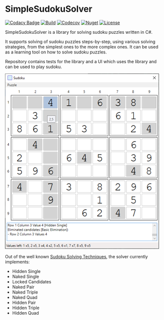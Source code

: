 # SimpleSudokuSolver

[![Codacy Badge](https://api.codacy.com/project/badge/Grade/607feb9c1fd2454997e89ba592c345c4)](https://app.codacy.com/app/kurtanr/SimpleSudokuSolver?utm_source=github.com&utm_medium=referral&utm_content=kurtanr/SimpleSudokuSolver&utm_campaign=Badge_Grade_Settings)
[![Build](https://img.shields.io/appveyor/ci/kurtanr/SimpleSudokuSolver.svg)](https://ci.appveyor.com/project/kurtanr/SimpleSudokuSolver)
[![Codecov](https://img.shields.io/codecov/c/gh/kurtanr/SimpleSudokuSolver)](https://codecov.io/gh/kurtanr/SimpleSudokuSolver)
[![Nuget](https://img.shields.io/nuget/v/SimpleSudokuSolver.svg?color=green)](https://www.nuget.org/packages/SimpleSudokuSolver/)
[![License](https://img.shields.io/github/license/kurtanr/SimpleSudokuSolver.svg)](https://github.com/kurtanr/SimpleSudokuSolver/blob/master/LICENSE)

SimpleSudokuSolver is a library for solving sudoku puzzles written in C#.

It supports solving of sudoku puzzles steps-by-step, using various solving strategies, from the simplest ones to the more complex ones. It can be used as a learning tool on how to solve sudoku puzzles.

Repository contains tests for the library and a UI which uses the library and can be used to play sudoku.

<p align="center">
    <img src="https://raw.githubusercontent.com/kurtanr/SimpleSudokuSolver/master/images/SimpleSudokuSolver.UI.png" alt="SimpleSudokuSolver.UI">
</p>

Out of the well known [Sudoku Solving Techniques](https://sudoku9x9.com/sudoku_solving_techniques_9x9.html), the solver currently implements:
* Hidden Single
* Naked Single
* Locked Candidates
* Naked Pair
* Naked Triple
* Naked Quad
* Hidden Pair
* Hidden Triple
* Hidden Quad
